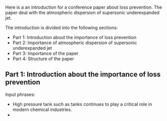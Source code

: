 Here is a an introduction for a conference paper about loss prevention. The paper deal with the atmospheric dispersion of supersonic underexpanded jet.

The introduction is divided into the following sections:
- Part 1: Introduction about the importance of loss prevention
- Part 2: Importance of atmospheric dispersion of supersonic underexpanded jet
- Part 3: Importance of the paper
- Part 4: Structure of the paper

## Part 1: Introduction about the importance of loss prevention
Input phrases:
- High pressure tank such as tanks continues to play a critical role in modern chemical industries.
- 